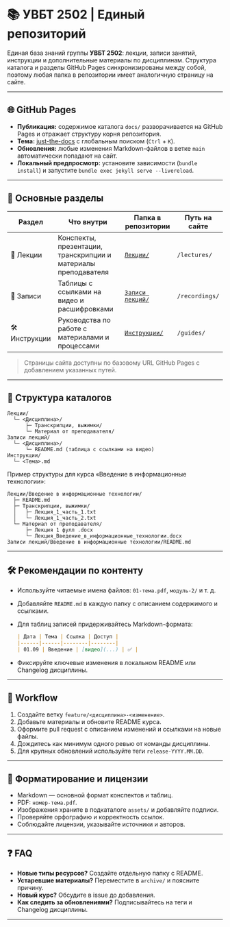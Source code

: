 # 📚 УВБТ 2502 | Единый репозиторий

Единая база знаний группы **УВБТ 2502**: лекции, записи занятий, инструкции и дополнительные материалы по дисциплинам. Структура каталога и разделы GitHub Pages синхронизированы между собой, поэтому любая папка в репозитории имеет аналогичную страницу на сайте.

---

## 🌐 GitHub Pages

* **Публикация:** содержимое каталога `docs/` разворачивается на GitHub Pages и отражает структуру корня репозитория.
* **Тема:** [just-the-docs](https://just-the-docs.github.io/just-the-docs/) с глобальным поиском (`Ctrl` + `K`).
* **Обновления:** любые изменения Markdown-файлов в ветке `main` автоматически попадают на сайт.
* **Локальный предпросмотр:** установите зависимости (`bundle install`) и запустите `bundle exec jekyll serve --livereload`.

---

## 📘 Основные разделы

| Раздел | Что внутри | Папка в репозитории | Путь на сайте |
| ------ | ---------- | ------------------- | ------------- |
| 📘 Лекции | Конспекты, презентации, транскрипции и материалы преподавателя | [`Лекции/`](./%D0%9B%D0%B5%D0%BA%D1%86%D0%B8%D0%B8/) | `/lectures/` |
| 🎥 Записи | Таблицы с ссылками на видео и расшифровками | [`Записи лекций/`](./%D0%97%D0%B0%D0%BF%D0%B8%D1%81%D0%B8%20%D0%BB%D0%B5%D0%BA%D1%86%D0%B8%D0%B9/) | `/recordings/` |
| 🛠 Инструкции | Руководства по работе с материалами и процессами | [`Инструкции/`](./%D0%98%D0%BD%D1%81%D1%82%D1%80%D1%83%D0%BA%D1%86%D0%B8%D0%B8/) | `/guides/` |

> Страницы сайта доступны по базовому URL GitHub Pages с добавлением указанных путей.

---

## 📂 Структура каталогов

```text
Лекции/
  └─ <Дисциплина>/
      ├─ Транскрипции, выжимки/
      └─ Материал от преподавателя/
Записи лекций/
  └─ <Дисциплина>/
      └─ README.md (таблица с ссылками на видео)
Инструкции/
  └─ <Тема>.md
```

Пример структуры для курса «Введение в информационные технологии»:

```text
Лекции/Введение в информационные технологии/
  ├─ README.md
  ├─ Транскрипции, выжимки/
  │   ├─ Лекция_1_часть_1.txt
  │   └─ Лекция_1_часть_2.txt
  └─ Материал от преподавателя/
      ├─ Лекция 1 фулл .docx
      └─ Лекция_Введение_в_информационные_технологии.docx
Записи лекций/Введение в информационные технологии/README.md
```

---

## 🛠 Рекомендации по контенту

* Используйте читаемые имена файлов: `01-тема.pdf`, `модуль-2/` и т. д.
* Добавляйте `README.md` в каждую папку с описанием содержимого и ссылками.
* Для таблиц записей придерживайтесь Markdown-формата:

  ```md
  | Дата | Тема | Ссылка | Доступ |
  |------|------|--------|--------|
  | 01.09 | Введение | [видео](...) | ✅ |
  ```

* Фиксируйте ключевые изменения в локальном README или Changelog дисциплины.

---

## 🔄 Workflow

1. Создайте ветку `feature/<дисциплина>-<изменение>`.
2. Добавьте материалы и обновите README курса.
3. Оформите pull request с описанием изменений и ссылками на новые файлы.
4. Дождитесь как минимум одного ревью от команды дисциплины.
5. Для крупных обновлений используйте теги `release-YYYY.MM.DD`.

---

## 🧾 Форматирование и лицензии

* Markdown — основной формат конспектов и таблиц.
* PDF: `номер-тема.pdf`.
* Изображения храните в подкаталоге `assets/` и добавляйте подписи.
* Проверяйте орфографию и корректность ссылок.
* Соблюдайте лицензии, указывайте источники и авторов.

---

## ❓ FAQ

* **Новые типы ресурсов?** Создайте отдельную папку с README.
* **Устаревшие материалы?** Переместите в `archive/` и поясните причину.
* **Новый курс?** Обсудите в issue до добавления.
* **Как следить за обновлениями?** Подписывайтесь на теги и Changelog дисциплины.

---
